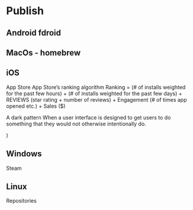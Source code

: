 # Publish

## Android fdroid

## MacOs - homebrew

## iOS

App Store
App Store’s ranking algorithm
Ranking = 	(# of installs weighted for the past few hours)
		    + (# of installs weighted for the past few days)
		    + REVIEWS (star rating + number of reviews)
		    + Engagement (# of times app opened etc.)
		    + Sales ($)

A dark pattern
When a user interface is designed to get users to do something that they would not
otherwise intentionally do.

)

## Windows

Steam

## Linux

Repositories

